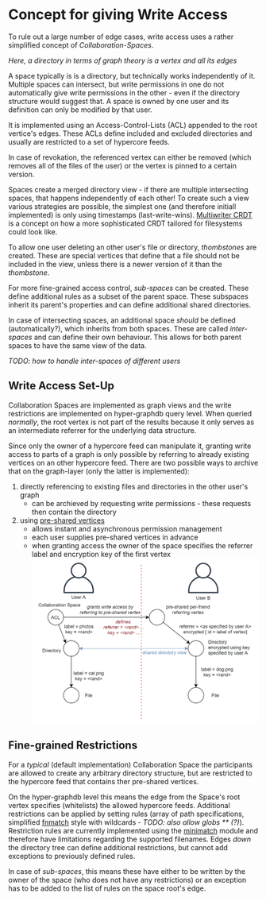 # Concept for giving Write Access

To rule out a large number of edge cases, write access uses a rather simplified concept of *Collaboration-Spaces*.

*Here, a directory in terms of graph theory is a vertex and all its edges*

A space typically is is a directory, but technically works independently of it.
Multiple spaces can intersect, but write permissions in one do not automatically give write permissions in the other - even if the directory structure would suggest that.
A space is owned by one user and its definition can only be modified by that user.

It is implemented using an Access-Control-Lists (ACL) appended to the root vertice's edges.
These ACLs define included and excluded directories and usually are restricted to a set of hypercore feeds.

In case of revokation, the referenced vertex can either be removed (which removes all of the files of the user) or the vertex is pinned to a certain version.

Spaces create a merged directory view - if there are multiple intersecting spaces, that happens independently of each other!
To create such a view various strategies are possible, the simplest one (and therefore initiall implemented) is only using timestamps (last-write-wins).
[Multiwriter CRDT](https://github.com/fsteff/certacrypt/blob/master/docs/crdt.md) is a concept on how a more sophisticated CRDT tailored for filesystems could look like.

To allow one user deleting an other user's file or directory, *thombstones* are created. These are special vertices that define that a file should not be included in the view, unless there is a newer version of it than the *thombstone*.

For more fine-grained access control, *sub-spaces* can be created. These define additional rules as a subset of the parent space. These subspaces inherit its parent's properties and can define additional shared directories.

In case of intersecting spaces, an additional space *should* be defined (automatically?), which inherits from both spaces. These are called *inter-spaces* and can define their own behaviour. This allows for both parent spaces to have the same view of the data.

*TODO: how to handle inter-spaces of different users*

## Write Access Set-Up

Collaboration Spaces are implemented as graph views and the write restrictions are implemented on hyper-graphdb query level. When queried *normally*, the root vertex is not part of the results because it only serves as an intermediate referrer for the underlying data structure.

Since only the owner of a hypercore feed can manipulate it, granting write access to parts of a graph is only possible by referring to already existing vertices on an other hypercore feed.
There are two possible ways to archive that on the graph-layer (only the latter is implemented):

1. directly referencing to existing files and directories in the other user's graph
   - can be archieved by requesting write permissions - these requests then contain the directory
2. using [pre-shared vertices](./preshared-vertices.md)
    - allows instant and asynchronous permission management
    - each user supplies pre-shared vertices in advance
    - when granting access the owner of the space specifies the referrer label and encryption key of the first vertex
    ![preshared-node drawing](https://raw.githubusercontent.com/fsteff/certacrypt/master/docs/writeaccess-preshared-node.png)

## Fine-grained Restrictions

For a *typical* (default implementation) Collaboration Space the participants are allowed to create any arbitrary directory structure, but are restricted to the hypercore feed that contains ther pre-shared vertices.

On the hyper-graphdb level this means the edge from the Space's root vertex specifies (whitelists) the allowed hypercore feeds. Additional restrictions can be applied by setting rules (array of path specifications, simplified [fnmatch](https://www.man7.org/linux/man-pages/man3/fnmatch.3.html) style with wildcards - *TODO: also allow globs ** (?)*).
Restriction rules are currently implemented using the [minimatch](https://www.npmjs.com/package/minimatch) module and therefore have limitations regarding the supported filenames.
Edges *down* the directory tree can define additional restrictions, but cannot add exceptions to previously defined rules.

In case of *sub-spaces*, this means these have either to be written by the owner of the space (who does not have any restrictions) or an exception has to be added to the list of rules on the space root's edge.
